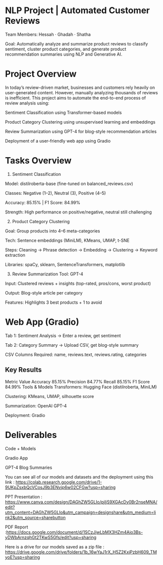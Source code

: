 #  NLP Project | Automated Customer Reviews

Team Members: Hessah · Ghadah · Shatha

Goal: Automatically analyze and summarize product reviews to classify sentiment, cluster product categories, and generate product recommendation summaries using NLP and Generative AI.

# Project Overview
In today’s review-driven market, businesses and customers rely heavily on user-generated content. However, manually analyzing thousands of reviews is inefficient. This project aims to automate the end-to-end process of review analysis using:

Sentiment Classification using Transformer-based models

Product Category Clustering using unsupervised learning and embeddings

Review Summarization using GPT-4 for blog-style recommendation articles

Deployment of a user-friendly web app using Gradio

# Tasks Overview
1. Sentiment Classification
   
Model: distilroberta-base (fine-tuned on balanced_reviews.csv)

Classes: Negative (1–2), Neutral (3), Positive (4–5)

Accuracy: 85.15% | F1 Score: 84.99%

Strength: High performance on positive/negative, neutral still challenging

2. Product Category Clustering
   
Goal: Group products into 4–6 meta-categories

Tech: Sentence embeddings (MiniLM), KMeans, UMAP, t-SNE

Steps: Cleaning → Phrase detection → Embedding → Clustering → Keyword extraction

Libraries: spaCy, sklearn, SentenceTransformers, matplotlib

3. Review Summarization
Tool: GPT-4

Input: Clustered reviews + insights (top-rated, pros/cons, worst product)

Output: Blog-style article per category

Features: Highlights 3 best products + 1 to avoid

# Web App (Gradio)

Tab 1: Sentiment Analysis → Enter a review, get sentiment

Tab 2: Category Summary → Upload CSV, get blog-style summary

CSV Columns Required: name, reviews.text, reviews.rating, categories

## Key Results

Metric	Value
Accuracy	85.15%
Precision	84.77%
Recall	85.15%
F1 Score	84.99%
Tools & Models
Transformers: Hugging Face (distilroberta, MiniLM)

Clustering: KMeans, UMAP, silhouette score

Summarization: OpenAI GPT-4

Deployment: Gradio

# Deliverables

Code + Models

 Gradio App

GPT-4 Blog Summaries

You can see all of our models and datasets and the deployment using this link : https://colab.research.google.com/drive/1-9UKpZsxbQcVCosJ9b3ENvjp6w02CFGw?usp=sharing

PPT Presentation : https://www.canva.com/design/DAGhZW5GLIo/pjljS9XGAcDy0Br2nseMNA/edit?utm_content=DAGhZW5GLIo&utm_campaign=designshare&utm_medium=link2&utm_source=sharebutton

PDF Report :https://docs.google.com/document/d/1SCzJjwLbMX3HZm4Aio3Bs-yDWbArnzqhGt2TKwS5Gfs/edit?usp=sharing

Here is a drive for our models saved as a zip file : https://drive.google.com/drive/folders/1b_16wYaJ1rX_H5Z2KxjPzbH609_TMyoE?usp=sharing


